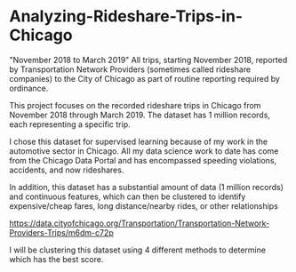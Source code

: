 # Analyzing-Rideshare-Trips-in-Chicago
"November 2018 to March 2019"
All trips, starting November 2018, reported by Transportation Network Providers (sometimes called rideshare companies) to the City of Chicago as part of routine reporting required by ordinance.

This project focuses on the recorded rideshare trips in Chicago from November 2018 through March 2019. The dataset has 1 million records, each representing a specific trip.

I chose this dataset for supervised learning because of my work in the automotive sector in Chicago. All my data science work to date has come from the Chicago Data Portal and has encompassed speeding violations, accidents, and now rideshares.

In addition, this dataset has a substantial amount of data (1 million records) and continuous features, which can then be clustered to identify expensive/cheap fares, long distance/nearby rides, or other relationships

https://data.cityofchicago.org/Transportation/Transportation-Network-Providers-Trips/m6dm-c72p

I will be clustering this dataset using 4 different methods to determine which has the best score.
